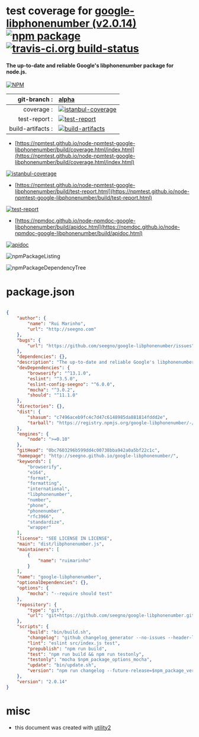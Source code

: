 # test coverage for  [google-libphonenumber (v2.0.14)](http://seegno.github.io/google-libphonenumber/)  [![npm package](https://img.shields.io/npm/v/npmtest-google-libphonenumber.svg?style=flat-square)](https://www.npmjs.org/package/npmtest-google-libphonenumber) [![travis-ci.org build-status](https://api.travis-ci.org/npmtest/node-npmtest-google-libphonenumber.svg)](https://travis-ci.org/npmtest/node-npmtest-google-libphonenumber)
#### The up-to-date and reliable Google's libphonenumber package for node.js.

[![NPM](https://nodei.co/npm/google-libphonenumber.png?downloads=true&downloadRank=true&stars=true)](https://www.npmjs.com/package/google-libphonenumber)

| git-branch : | [alpha](https://github.com/npmtest/node-npmtest-google-libphonenumber/tree/alpha)|
|--:|:--|
| coverage : | [![istanbul-coverage](https://npmtest.github.io/node-npmtest-google-libphonenumber/build/coverage.badge.svg)](https://npmtest.github.io/node-npmtest-google-libphonenumber/build/coverage.html/index.html)|
| test-report : | [![test-report](https://npmtest.github.io/node-npmtest-google-libphonenumber/build/test-report.badge.svg)](https://npmtest.github.io/node-npmtest-google-libphonenumber/build/test-report.html)|
| build-artifacts : | [![build-artifacts](https://npmtest.github.io/node-npmtest-google-libphonenumber/glyphicons_144_folder_open.png)](https://github.com/npmtest/node-npmtest-google-libphonenumber/tree/gh-pages/build)|

- [https://npmtest.github.io/node-npmtest-google-libphonenumber/build/coverage.html/index.html](https://npmtest.github.io/node-npmtest-google-libphonenumber/build/coverage.html/index.html)

[![istanbul-coverage](https://npmtest.github.io/node-npmtest-google-libphonenumber/build/screenCapture.buildCi.browser.%252Ftmp%252Fbuild%252Fcoverage.lib.html.png)](https://npmtest.github.io/node-npmtest-google-libphonenumber/build/coverage.html/index.html)

- [https://npmtest.github.io/node-npmtest-google-libphonenumber/build/test-report.html](https://npmtest.github.io/node-npmtest-google-libphonenumber/build/test-report.html)

[![test-report](https://npmtest.github.io/node-npmtest-google-libphonenumber/build/screenCapture.buildCi.browser.%252Ftmp%252Fbuild%252Ftest-report.html.png)](https://npmtest.github.io/node-npmtest-google-libphonenumber/build/test-report.html)

- [https://npmdoc.github.io/node-npmdoc-google-libphonenumber/build/apidoc.html](https://npmdoc.github.io/node-npmdoc-google-libphonenumber/build/apidoc.html)

[![apidoc](https://npmdoc.github.io/node-npmdoc-google-libphonenumber/build/screenCapture.buildCi.browser.%252Ftmp%252Fbuild%252Fapidoc.html.png)](https://npmdoc.github.io/node-npmdoc-google-libphonenumber/build/apidoc.html)

![npmPackageListing](https://npmtest.github.io/node-npmtest-google-libphonenumber/build/screenCapture.npmPackageListing.svg)

![npmPackageDependencyTree](https://npmtest.github.io/node-npmtest-google-libphonenumber/build/screenCapture.npmPackageDependencyTree.svg)



# package.json

```json

{
    "author": {
        "name": "Rui Marinho",
        "url": "http://seegno.com"
    },
    "bugs": {
        "url": "https://github.com/seegno/google-libphonenumber/issues"
    },
    "dependencies": {},
    "description": "The up-to-date and reliable Google's libphonenumber package for node.js.",
    "devDependencies": {
        "browserify": "^13.1.0",
        "eslint": "^3.5.0",
        "eslint-config-seegno": "^6.0.0",
        "mocha": "^3.0.2",
        "should": "^11.1.0"
    },
    "directories": {},
    "dist": {
        "shasum": "c7496aceb9fc4c7d47c6148985da881814fddd2e",
        "tarball": "https://registry.npmjs.org/google-libphonenumber/-/google-libphonenumber-2.0.14.tgz"
    },
    "engines": {
        "node": ">=0.10"
    },
    "gitHead": "0bc7603296b599dd4c00738bba942a0a5bf22c1c",
    "homepage": "http://seegno.github.io/google-libphonenumber/",
    "keywords": [
        "browserify",
        "e164",
        "format",
        "formatting",
        "international",
        "libphonenumber",
        "number",
        "phone",
        "phonenumber",
        "rfc3966",
        "standardize",
        "wrapper"
    ],
    "license": "SEE LICENSE IN LICENSE",
    "main": "dist/libphonenumber.js",
    "maintainers": [
        {
            "name": "ruimarinho"
        }
    ],
    "name": "google-libphonenumber",
    "optionalDependencies": {},
    "options": {
        "mocha": "--require should test"
    },
    "repository": {
        "type": "git",
        "url": "git+https://github.com/seegno/google-libphonenumber.git"
    },
    "scripts": {
        "build": "bin/build.sh",
        "changelog": "github_changelog_generator --no-issues --header-label='# Changelog' --future-release=v$npm_config_future_release && sed -i '' -e :a -e '$d;N;2,3ba' -e 'P;D' CHANGELOG.md",
        "lint": "eslint src/index.js test",
        "prepublish": "npm run build",
        "test": "npm run build && npm run testonly",
        "testonly": "mocha $npm_package_options_mocha",
        "update": "bin/update.sh",
        "version": "npm run changelog --future-release=$npm_package_version && npm run build && git add -A CHANGELOG.md dist"
    },
    "version": "2.0.14"
}
```



# misc
- this document was created with [utility2](https://github.com/kaizhu256/node-utility2)
